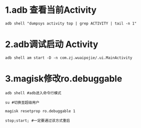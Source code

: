 # 1.adb 查看当前Activity

```shell
adb shell "dumpsys activity top | grep ACTIVITY | tail -n 1"
```

# 2.adb调试启动 Activity

```shell
adb shell am start -D -n com.zj.wuaipojie/.ui.MainActivity
```

# 3.magisk修改ro.debuggable 

```shell
adb shell #adb进入命令行模式

su #切换至超级用户

magisk resetprop ro.debuggable 1

stop;start; #一定要通过该方式重启
```


